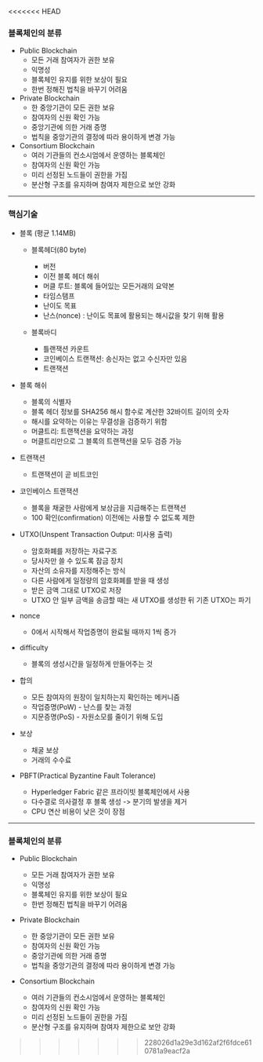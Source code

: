 <<<<<<< HEAD
### 블록체인의 분류

* Public Blockchain
  * 모든 거래 참여자가 권한 보유
  * 익명성
  * 블록체인 유지를 위한 보상이 필요
  * 한번 정해진 법칙을 바꾸기 어려움
* Private Blockchain
  * 한 중앙기관이 모든 권한 보유
  * 참여자의 신원 확인 가능
  * 중앙기관에 의한 거래 증명
  * 법칙을 중앙기관의 결정에 따라 용이하게 변경 가능
* Consortium Blockchain
  * 여러 기관들의 컨소시엄에서 운영하는 블록체인
  * 참여자의 신원 확인 가능
  * 미리 선정된 노드들이 권한을 가짐
  * 분산형 구조를 유지하며 참여자 제한으로 보안 강화

***



### 핵심기술

* 블록 (평균 1.14MB)

  * 블록헤더(80 byte)
    * 버전
    * 이전 블록 헤더 해쉬
    * 머클 루트: 블록에 들어있는 모든거래의 요약본
    * 타임스탬프
    * 난이도 목표
    * 난스(nonce) : 난이도 목표에 활용되는 해시값을 찾기 위해 활용

  * 블록바디
    * 틀랜잭션 카운트
    * 코인베이스 트랜잭션: 송신자는 없고 수신자만 있음
    * 트랜잭션
  
* 블록 해쉬

  * 블록의 식별자
  * 블록 헤더 정보를 SHA256 해시 함수로 계산한 32바이트 길이의 숫자
  * 해시를 요약하는 이유는 무결성을 검증하기 위함
  * 머클트리: 트랜잭션을 요약하는 과정
  * 머클트리만으로 그 블록의 트랜잭션을 모두 검증 가능
* 트랜잭션

  * 트랜잭션이 곧 비트코인
* 코인베이스 트랜잭션

  * 블록을 채굴한 사람에게 보상금을 지급해주는 트랜잭션
  * 100 확인(confirmation) 이전에는 사용할 수 없도록 제한
* UTXO(Unspent Transaction Output: 미사용 출력)

  * 암호화폐를 저장하는 자료구조
  * 당사자만 쓸 수 있도록 잠금 장치
  * 자산의 소유자를 지정해주는 방식
  * 다른 사람에게 일정량의 암호화폐를 받을 때 생성
  * 받은 금액 그대로 UTXO로 저장
  * UTXO 안 일부 금액을 송금할 때는 새 UTXO를 생성한 뒤 기존 UTXO는 파기
* nonce

  * 0에서 시작해서 작업증명이 완료될 때까지 1씩 증가
* difficulty

  * 블록의 생성시간을 일정하게 만들어주는 것
* 합의

  * 모든 참여자의 원장이 일치하는지 확인하는 메커니즘
  * 작업증명(PoW) - 난스를 찾는 과정
  * 지문증명(PoS) - 자원소모를 줄이기 위해 도입
* 보상
  * 채굴 보상
  * 거래의 수수료

* PBFT(Practical Byzantine Fault Tolerance)
  * Hyperledger Fabric 같은 프라이빗 블록체인에서 사용
  * 다수결로 의사결정 후 블록 생성 -> 분기의 발생을 제거
  * CPU 연산 비용이 낮은 것이 장점

---



### 블록체인의 분류

* Public Blockchain

  * 모든 거래 참여자가 권한 보유
  * 익명성
  * 블록체인 유지를 위한 보상이 필요
  * 한번 정해진 법칙을 바꾸기 어려움

* Private Blockchain

  * 한 중앙기관이 모든 권한 보유
  * 참여자의 신원 확인 가능
  * 중앙기관에 의한 거래 증명
  * 법칙을 중앙기관의 결정에 따라 용이하게 변경 가능

* Consortium Blockchain

  * 여러 기관들의 컨소시엄에서 운영하는 블록체인
  * 참여자의 신원 확인 가능
  * 미리 선정된 노드들이 권한을 가짐
  * 분산형 구조를 유지하며 참여자 제한으로 보안 강화

  

>>>>>>> 228026d1a29e3d162af2f6fdce610781a9eacf2a
